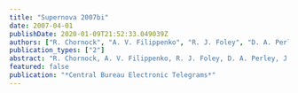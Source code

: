 ```yaml
---
title: "Supernova 2007bi"
date: 2007-04-01
publishDate: 2020-01-09T21:52:33.049039Z
authors: ["R. Chornock", "A. V. Filippenko", "R. J. Foley", "D. A. Perley", "J. M. Silverman", "J. S. Bloom", "D. Kocevski", "W. Li"]
publication_types: ["2"]
abstract: "R. Chornock, A. V. Filippenko, R. J. Foley, D. A. Perley, J. M. Silverman, J. S. Bloom, D. Kocevski, and W. Li, University of California, Berkeley, report that CCD spectra (range 310-920 nm) of 2007bi were obtained on Apr. 15.6 and 16.4 UT with LRIS on the Keck I 10-m telescope under poor conditions. They identify weak narrow emission features near 420.1 and 739.7 nm with [O II] 372.7-nm and H-alpha (respectively) nebular emission lines from the host galaxy at a redshift of 0.127. After removal of this redshift, the object bears a striking resemblance to the peculiar type-Ic supernova 1999as (Knop et al. 1999, IAUC 7128; Hatano et al. 2001, Bull. AAS 198, 3902) at 25 days past discovery, with an additional strong emission feature near 731 nm (FWHM about 6000 km/s). Absorption features identified as Ca II H and K, as well as Fe II (492.4, 501.8, and 516.9 nm), are present -- blueshifted by 12000 km/s. The Fe II absorptions are unusually narrow (FWHM about 3000 km/s). Assuming a distance modulus at this redshift of 38.8, the supernova is quite luminous (absolute magnitude -20.5). A faint galaxy, presumably the host, is present in the Sloan Digital Sky Survey (Adelman- McCarthy et al. 2006, Ap.J. Suppl. 162, 38) within 1 arcsec of the position of the supernova, with an absolute g magnitude of M_g = -16.4. The relatively narrow Fe II absorptions, high luminosity of the supernova, and faint host luminosity are all similar to that of SN 1999as."
featured: false
publication: "*Central Bureau Electronic Telegrams*"
---
```


